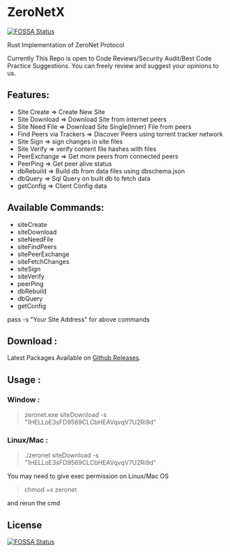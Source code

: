 # ZeroNetX
[![FOSSA Status](https://app.fossa.com/api/projects/git%2Bgithub.com%2Fcanewsin%2Fzeronet-rs.svg?type=shield)](https://app.fossa.com/projects/git%2Bgithub.com%2Fcanewsin%2Fzeronet-rs?ref=badge_shield)

Rust Implementation of ZeroNet Protocol

Currently This Repo is open to Code Reviews/Security Audit/Best Code Practice Suggestions. You can freely review and suggest your opinions to us.

## Features:
 - Site Create => Create New Site
 - Site Download => Download Site from internet peers
 - Site Need File => Download Site Single(Inner) File from peers
 - Find Peers via Trackers => Discover Peers using torrent tracker network
 - Site Sign => sign changes in site files
 - Site Verify => verify content file hashes with files
 - PeerExchange => Get more peers from connected peers
 - PeerPing => Get peer alive status
 - dbRebuild => Build db from data files using dbschema.json
 - dbQuery => Sql Query on built db to fetch data
 - getConfig => Client Config data
 
## Available Commands:
 - siteCreate
 - siteDownload
 - siteNeedFile
 - siteFindPeers
 - sitePeerExchange
 - siteFetchChanges
 - siteSign
 - siteVerify
 - peerPing
 - dbRebuild
 - dbQuery
 - getConfig

pass -s "Your Site Address" for above commands

## Download :
Latest Packages Available on [Github Releases](https://github.com/canewsin/zeronet-rs/releases/latest).

## Usage :
### Window :
> zeronet.exe siteDownload -s "1HELLoE3sFD9569CLCbHEAVqvqV7U2Ri9d"
### Linux/Mac :
> ./zeronet siteDownload -s "1HELLoE3sFD9569CLCbHEAVqvqV7U2Ri9d"

You may need to give exec permission on Linux/Mac OS
> chmod +x zeronet

and rerun the cmd


## License
[![FOSSA Status](https://app.fossa.com/api/projects/git%2Bgithub.com%2Fcanewsin%2Fzeronet-rs.svg?type=large)](https://app.fossa.com/projects/git%2Bgithub.com%2Fcanewsin%2Fzeronet-rs?ref=badge_large)